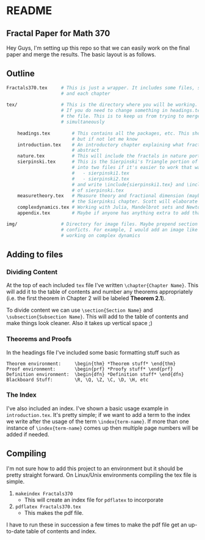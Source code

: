 # README 
## Fractal Paper for Math 370

Hey Guys, I'm setting up this repo so that we can easily work on the final paper and 
merge the results. The basic layout is as follows.

## Outline

```sh
Fractals370.tex     # This is just a wrapper. It includes some files, such as a headings file
                    # and each chapter
                    
tex/                # This is the directory where you will be working. Don't mess w/ anything else.
                    # If you do need to change something in headings.tex, let me know and I'll update
                    # the file. This is to keep us from trying to merge multiple changes to the file
                    # simultaneously
                    
    headings.tex        # This contains all the packages, etc. This should have everything we need
                        # but if not let me know
    introduction.tex    # An introductory chapter explaining what fractals are -- basically a stronger 
                        # abstract
    nature.tex          # This will include the fractals in nature portion of the paper
    sierpinski.tex      # This is the Sierpinski's Triangle portion of the paper. This can be split 
                        # into two files if it's easier to work that way. Just create files 
                        #   - sierpinski1.tex
                        #   - sierpinski2.tex
                        # and write \include{sierpinski1.tex} and \include{sierpinski2.tex} in the body
                        # of sierpinski.tex
    measuretheory.tex   # Measure theory and fractional dimension (maybe some talk of dimensionality in
                        # the Sierpinksi chapter. Scott will elaborate on this
    complexdynamics.tex # Working with Julia, Mandelbrot sets and Newton Fractals.
    appendix.tex        # Maybe if anyone has anything extra to add that doesn't fit in the flow

img/                # Directory for image files. Maybe prepend section name to images to avoid naming
                    # conficts. For example, I would add an image like 'cd_julia01.jpg' since I'm
                    # working on complex dynamics
```

## Adding to files

### Dividing Content

At the top of each included `tex` file I've written `\chapter{Chapter Name}`. This will add it to the  table of contents and number any theorems appropriately (i.e. the first theorem in Chapter 2 will be labeled **Theorem 2.1**).

To divide content we can use `\section{Section Name}` and `\subsection{Subsection Name}`. This will add to the table of contents and make things look cleaner. Also it takes up vertical space ;)

### Theorems and Proofs
In the headings file I've included some basic formatting stuff such as 

    Theorem environment:     \begin{thm} *Theorem stuff* \end{thm}
    Proof environment:       \begin{prf} *Proofy stuff* \end{prf}
    Definition environment:  \begin{dfn} *Definition stuff* \end{dfn}
    Blackboard Stuff:        \R, \Q, \Z, \C, \D, \H, etc

### The Index
I've also included an index. I've shown a basic usage example in `introduction.tex`. It's pretty simple; if we want to add a term to the index we write after the usage of the term `\index{term-name}`. If more than one instance of `\index{term-name}` comes up then multiple page numbers will be added if needed.

## Compiling
I'm not sure how to add this project to an environment but it should be pretty straight forward. On Linux/Unix environments compiling the tex file is simple.

1. `makeindex Fractals370`
    * This will create an index file for `pdflatex` to incorporate
2. `pdflatex Fractals370.tex`
    * This makes the pdf file.

I have to run these in succession a few times to make the pdf file get an up-to-date table of contents and index.
